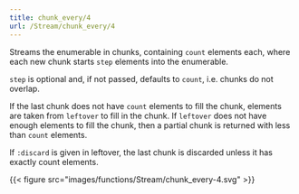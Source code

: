 ```yaml
---
title: chunk_every/4
url: /Stream/chunk_every/4
---
```


Streams the enumerable in chunks, containing `count` elements each, where each new chunk starts `step` elements into the enumerable.

`step` is optional and, if not passed, defaults to `count`, i.e. chunks do not overlap.

If the last chunk does not have `count` elements to fill the chunk, elements are taken from `leftover` to fill in the chunk. If `leftover` does not have enough elements to fill the chunk, then a partial chunk is returned with less than `count` elements.

If `:discard` is given in leftover, the last chunk is discarded unless it has exactly count elements.

{{< figure src="images/functions/Stream/chunk_every-4.svg" >}}
